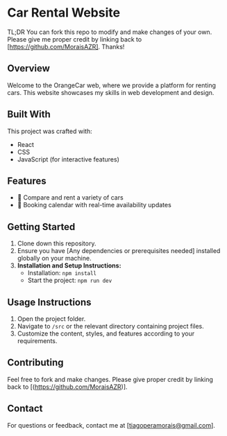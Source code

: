 # Car Rental Website

TL;DR
You can fork this repo to modify and make changes of your own. Please give me proper credit by linking back to [https://github.com/MoraisAZR]. Thanks!

## Overview

Welcome to the OrangeCar web, where we provide a platform for renting cars. This website showcases my skills in web development and design.

## Built With

This project was crafted with:

- React
- CSS
- JavaScript (for interactive features)

## Features

- 🚗 Compare and rent a variety of cars
- 📅 Booking calendar with real-time availability updates

## Getting Started

1. Clone down this repository.
2. Ensure you have [Any dependencies or prerequisites needed] installed globally on your machine.
3. **Installation and Setup Instructions:**
   - Installation: `npm install` 
   - Start the project: `npm run dev`

## Usage Instructions

1. Open the project folder.
2. Navigate to `/src` or the relevant directory containing project files.
3. Customize the content, styles, and features according to your requirements.

## Contributing

Feel free to fork and make changes. Please give proper credit by linking back to [(https://github.com/MoraisAZR)].


## Contact

For questions or feedback, contact me at [tiagoperamorais@gmail.com].
